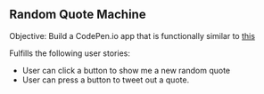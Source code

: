 ## Random Quote Machine

Objective: Build a CodePen.io app that is functionally similar to [this](https://codepen.io/FreeCodeCamp/full/ONjoLe/)

Fulfills the following user stories:
+ User can click a button to show me a new random quote
+ User  can press a button to tweet out a quote.
